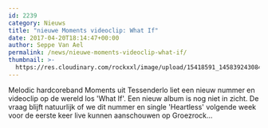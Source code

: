 ```yaml
---
id: 2239
category: Nieuws
title: "nieuwe Moments videoclip: What If"
date: 2017-04-20T18:14:47+00:00
author: Seppe Van Ael
permalink: /news/nieuwe-moments-videoclip-what-if/
thumbnail: >-
  https://res.cloudinary.com/rockxxl/image/upload/15418591_1458392430845477_8597358955220313955_o.jpg
---
```

Melodic hardcoreband Moments uit Tessenderlo liet een nieuw nummer en videoclip op de wereld los 'What If'. Een nieuw album is nog niet in zicht. De vraag blijft natuurlijk of we dit nummer en single 'Heartless' volgende week voor de eerste keer live kunnen aanschouwen op Groezrock…
